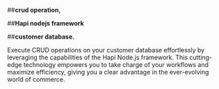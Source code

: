 ##__crud operation,__

##__Hapi nodejs framework__

##__customer database.__

Execute CRUD operations on your customer database effortlessly by leveraging the capabilities of the Hapi Node.js framework. This cutting-edge technology empowers you to take charge of your workflows and maximize efficiency, giving you a clear advantage in the ever-evolving world of commerce.
